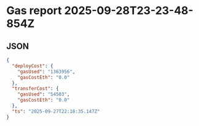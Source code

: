 # Gas report 2025-09-28T23-23-48-854Z

## JSON
```json
{
  "deployCost": {
    "gasUsed": "1363956",
    "gasCostEth": "0.0"
  },
  "transferCost": {
    "gasUsed": "54503",
    "gasCostEth": "0.0"
  },
  "ts": "2025-09-27T22:18:35.147Z"
}
```
